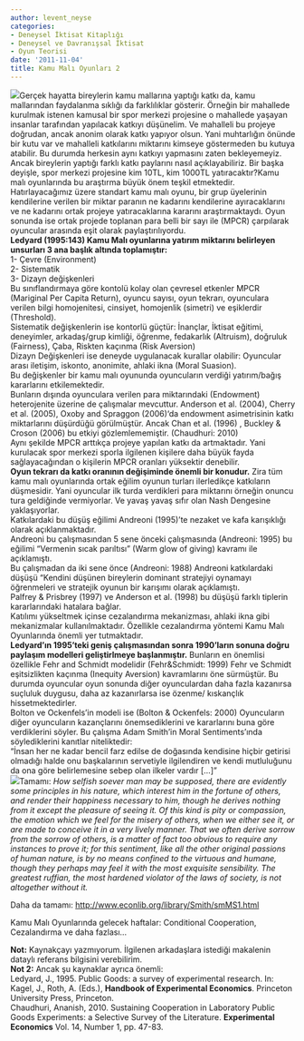 ```yaml
---
author: levent_neyse
categories:
- Deneysel İktisat Kitaplığı
- Deneysel ve Davranışsal İktisat
- Oyun Teorisi
date: '2011-11-04'
title: Kamu Malı Oyunları 2
---
```


![](http://www.deafwired.com/chicago/files/2011/08/kids6.jpg)Gerçek hayatta bireylerin kamu mallarına yaptığı katkı da, kamu mallarından faydalanma sıklığı da farklılıklar gösterir. Örneğin bir mahallede kurulmak istenen kamusal bir spor merkezi projesine o mahallede yaşayan insanlar tarafından yapılacak katkıyı düşünelim. Ve mahalleli bu projeye doğrudan, ancak anonim olarak katkı yapıyor olsun. Yani muhtarlığın önünde bir kutu var ve mahalleli katkılarını miktarını kimseye göstermeden bu kutuya atabilir. Bu durumda herkesin aynı katkıyı yapmasını zaten bekleyemeyiz. Ancak bireylerin yaptığı farklı katkı paylarını nasıl açıklayabiliriz. Bir başka deyişle, spor merkezi projesine kim 10TL, kim 1000TL yatıracaktır?Kamu malı oyunlarında bu araştırma büyük önem teşkil etmektedir.   
Hatırlayacağımız üzere standart kamu malı oyunu, bir grup üyelerinin kendilerine verilen bir miktar paranın ne kadarını kendilerine ayıracaklarını ve ne kadarını ortak projeye yatıracaklarına kararını araştırmaktaydı. Oyun sonunda ise ortak projede toplanan para belli bir sayı ile (MPCR) çarpılarak oyuncular arasında eşit olarak paylaştırılıyordu.  
**Ledyard (1995:143) Kamu Malı oyunlarına yatırım miktarını belirleyen unsurları 3 ana başlık altında toplamıştır:**  
1- Çevre (Environment)  
2- Sistematik  
3- Dizayn değişkenleri  
Bu sınıflandırmaya göre kontolü kolay olan çevresel etkenler MPCR (Mariginal Per Capita Return), oyuncu sayısı, oyun tekrarı, oyunculara verilen bilgi homojenitesi, cinsiyet, homojenlik (simetri) ve eşiklerdir (Threshold).  
Sistematik değişkenlerin ise kontorlü güçtür: İnançlar, İktisat eğitimi, deneyimler, arkadaş/grup kimliği, öğrenme, fedakarlık (Altruism), doğruluk (Fairness), Çaba, Riskten kaçınma (Risk Aversion)  
Dizayn Değişkenleri ise deneyde uygulanacak kurallar olabilir: Oyuncular arası iletişim, iskonto, anonimite, ahlaki ikna (Moral Suasion).  
Bu değişkenler bir kamu malı oyununda oyuncuların verdiği yatırım/bağış kararlarını etkilemektedir.  
Bunların dışında oyunculara verilen para miktarındaki (Endowment) heterojenite üzerine de çalışmalar mevcuttur. Anderson et al. (2004), Cherry et al. (2005), Oxoby and Spraggon (2006)‘da endowment asimetrisinin katkı miktarlarını düşürdüğü görülmüştür. Ancak Chan et al. (1996) , Buckley &amp; Croson (2006) bu etkiyi gözlemlememiştir. (Chaudhuri: 2010)  
Aynı şekilde MPCR arttıkça projeye yapılan katkı da artmaktadır. Yani kurulacak spor merkezi sporla ilgilenen kişilere daha büyük fayda sağlayacağından o kişilerin MPCR oranları yüksektir denebilir.  
**Oyun tekrarı da katkı oranının değişiminde önemli bir konudur.** Zira tüm kamu malı oyunlarında ortak eğilim oyunun turları ilerledikçe katkıların düşmesidir. Yani oyuncular ilk turda verdikleri para miktarını örneğin onuncu tura geldiğinde vermiyorlar. Ve yavaş yavaş sıfır olan Nash Dengesine yaklaşıyorlar.  
Katkılardaki bu düşüş eğilimi Andreoni (1995)’te nezaket ve kafa karışıklığı olarak açıklanmaktadır.  
Andreoni bu çalışmasından 5 sene önceki çalışmasında (Andreoni: 1995) bu eğilimi “Vermenin sıcak parıltısı” (Warm glow of giving) kavramı ile açıklamıştı.  
Bu çalışmadan da iki sene önce (Andreoni: 1988) Andreoni katkılardaki düşüşü “Kendini düşünen bireylerin dominant stratejiyi oynamayı öğrenmeleri ve stratejik oyunun bir karışımı olarak açıklamıştı.  
Palfrey &amp; Prisbrey (1997) ve Anderson et al. (1998) bu düşüşü farklı tiplerin kararlarındaki hatalara bağlar.  
Katılımı yükseltmek içinse cezalandırma mekanizması, ahlaki ikna gibi mekanizmalar kullanılmaktadır. Özellikle cezalandırma yöntemi Kamu Malı Oyunlarında önemli yer tutmaktadır.  
**Ledyard’ın 1995’teki geniş çalışmasından sonra 1990’ların sonuna doğru paylaşım modelleri geliştirlmeye başlanmıştır.** Bunların en önemlisi özellikle Fehr and Schmidt modelidir (Fehr&amp;Schmidt: 1999) Fehr ve Schmidt eşitsizlikten kaçınma (Inequity Aversion) kavramlarını öne sürmüştür. Bu durumda oyuncular oyun sonunda diğer oyunculardan daha fazla kazanırsa suçluluk duygusu, daha az kazanırlarsa ise özenme/ kıskançlık hissetmektedirler.  
Bolton ve Ockenfels’in modeli ise (Bolton &amp; Ockenfels: 2000) Oyuncuların diğer oyuncuların kazançlarını önemsediklerini ve kararlarını buna göre verdiklerini söyler. Bu çalışma Adam Smith’in Moral Sentiments’ında söylediklerini kanıtlar niteliktedir:  
“İnsan her ne kadar bencil farz edilse de doğasında kendisine hiçbir getirisi olmadığı halde onu başkalarının servetiyle ilgilendiren ve kendi mutluluğunu da ona göre belirlemesine sebep olan ilkeler vardır \[…\]”  
![](http://images.angusrobertson.com.au/images/ar/97815998/9781599865935/180/270/plain/the-theory-of-moral-sentiments.jpg)Tamamı: *How selfish soever man may be supposed, there are evidently some principles in his nature, which interest him in the fortune of others, and render their happiness necessary to him, though he derives nothing from it except the pleasure of seeing it. Of this kind is pity or compassion, the emotion which we feel for the misery of others, when we either see it, or are made to conceive it in a very lively manner. That we often derive sorrow from the sorrow of others, is a matter of fact too obvious to require any instances to prove it; for this sentiment, like all the other original passions of human nature, is by no means confined to the virtuous and humane, though they perhaps may feel it with the most exquisite sensibility. The greatest ruffian, the most hardened violator of the laws of society, is not altogether without it.*  
   
Daha da tamamı: <http://www.econlib.org/library/Smith/smMS1.html>  
   
Kamu Malı Oyunlarında gelecek haftalar: Conditional Cooperation, Cezalandırma ve daha fazlası…  
   
**Not:** Kaynakçayı yazmıyorum. İlgilenen arkadaşlara istediği makalenin dataylı referans bilgisini verebilirim.  
**Not 2:** Ancak şu kaynaklar ayrıca önemli:  
Ledyard, J., 1995. Public Goods: a survey of experimental research. In: Kagel, J., Roth, A. (Eds.), **Handbook of Experimental Economics**. Princeton University Press, Princeton.  
Chaudhuri, Ananish, 2010. Sustaining Cooperation in Laboratory Public Goods Experiments: a Selective Survey of the Literature. **Experimental Economics** Vol. 14, Number 1, pp. 47-83.

```
```
